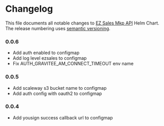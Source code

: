 # Changelog

This file documents all notable changes to [EZ Sales Mkp API](https://github.com/ez-sales/helms-charts/tree/master/ezsales-mkp-api/) Helm Chart. The release numbering uses [semantic versioning](http://semver.org).

### 0.0.6
- Add auth enabled to configmap
- Add log level ezsales to configmap
- Fix AUTH_GRAVITEE_AM_CONNECT_TIMEOUT env name

### 0.0.5
- Add scaleway s3 bucket name to configmap
- Add auth config with oauth2 to configmap

### 0.0.4
- Add yousign success callback url to configmap